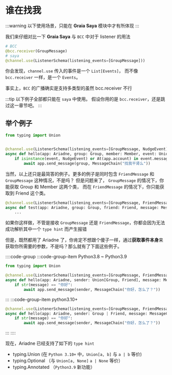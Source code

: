 # 谁在找我

:::warning
以下使用场景，只能在 **Graia Saya** 模块中才有所体现
:::

我们来仔细对比一下 **Graia Saya** 与 `BCC` 中对于 listener 的用法

```python
# BCC
@bcc.receiver(GroupMessage)
# saya
@channel.use(ListenerSchema(listening_events=[GroupMessage]))
```

你会发现，`channel.use` 传入的事件是一个 `List[Events]`，
而不像 `bcc.receiver` 一样，是一个 `Events`。

事实上，`BCC` 的广播确实是支持多类型的<curtain>虽然 bcc.receiver 不行</curtain>

:::tip
以下例子全部都只能在 `saya` 中使用。
假设你用的是 `bcc.receiver`，还是跳过这一章节吧。
:::

## 举个例子

```python
from typing import Union


@channel.use(ListenerSchema(listening_events=[GroupMessage, NudgeEvent]))
async def hello(app: Ariadne, group: Group, member: Member, event: Union[GroupMessage, NudgeEvent]):
    if isinstance(event, NudgeEvent) or At(app.account) in event.message:
        await app.send_message(group, MessageChain("找我干肾么"))
```

当然，以上还只是最简答的例子。更多的例子是同时包含 `FriendMessage` 和 `GroupMessage` 这种情况，不是吗？
但是问题来了， `GroupMessage` 的情况下，你能获取 Group 和 Member 这两个类，
而在 `FriendMessage` 的情况下，你只能获取到 Friend 这个类。

```python
@channel.use(ListenerSchema(listening_events=[GroupMessage, FriendMessage]))
async def test(app: Ariadne, group: Group, friend: Friend, message: MessageChain):
    ...
```

如果你这样做，不管是接收 `GroupMessage` 还是 `FriendMessage`，你都会因为无法成功解析其中一个 `type hint` 而产生报错

但是，既然都用了 Ariadne 了，你肯定不想跟个傻子一样，通过**获取事件本身**来获取你所需要的参数，不是吗？那么就有了下面这些例子。

::::code-group
:::code-group-item Python3.8 ~ Python3.9

```python
from typing import Union

@channel.use(ListenerSchema(listening_events=[GroupMessage, FriendMessage]))
async def hello(app: Ariadne, sender: Union[Group, Friend], message: MessageChain):
    if str(message) == "你好":
        await app.send_message(sender, MessageChain("你好，怎么了？"))
```

:::
:::code-group-item python3.10+

```python
@channel.use(ListenerSchema(listening_events=[GroupMessage, FriendMessage]))
async def hello(app: Ariadne, sender: Group | Friend, message: MessageChain):
    if str(message) == "你好":
        await app.send_message(sender, MessageChain("你好，怎么了？"))
```

:::
::::

现在，Ariadne 已经支持了如下的 `type hint`

- typing.Union (在 `Python 3.10+` 中，`Union[a, b]` 与 `a | b` 等价)
- typing.Optional （与 `Union[a, None]` `a | None` 等价）
- typing.Annotated （`Python3.9` 新功能）

<loading />
